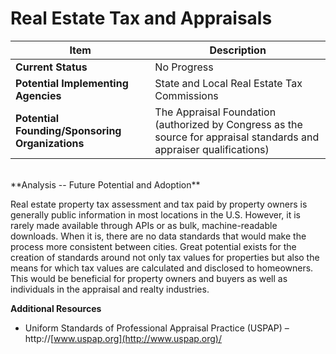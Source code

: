 # Real Estate Tax and Appraisals
| Item | Description |
| --- | --- |
| **Current Status** | No Progress |
| **Potential Implementing Agencies** | State and Local Real Estate Tax Commissions |
| **Potential Founding/Sponsoring Organizations** | The Appraisal Foundation (authorized by Congress as the source for appraisal standards and appraiser qualifications) |
<br>
**Analysis -- Future Potential and Adoption**

Real estate property tax assessment and tax paid by property owners is generally public information in most locations in the U.S. However, it is rarely made available through APIs or as bulk, machine-readable downloads. When it is, there are no data standards that would make the process more consistent between cities. Great potential exists for the creation of standards around not only tax values for properties but also the means for which tax values are calculated and disclosed to homeowners. This would be beneficial for property owners and buyers as well as individuals in the appraisal and realty industries.

**Additional Resources**

*   Uniform Standards of Professional Appraisal Practice (USPAP) – http://[www.uspap.org](http://www.uspap.org)/